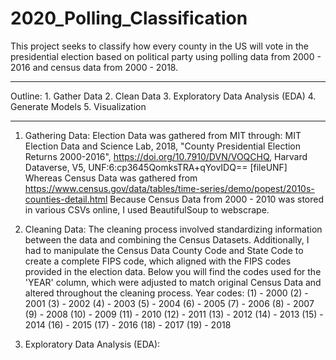 # 2020_Polling_Classification


This project seeks to classify how every county in the US will vote in the presidential election based on political party using polling data from 2000 - 2016 and census data from 2000 - 2018. 

-------------------------------------

Outline:
    1. Gather Data
    2. Clean Data 
    3. Exploratory Data Analysis (EDA) 
    4. Generate Models 
    5. Visualization

---------------------------------------


1. Gathering Data:
Election Data was gathered from MIT through: MIT Election Data and Science Lab, 2018, "County Presidential Election Returns 2000-2016", https://doi.org/10.7910/DVN/VOQCHQ, Harvard Dataverse, V5, UNF:6:cp3645QomksTRA+qYovIDQ== [fileUNF]
Whereas Census Data was gathered from https://www.census.gov/data/tables/time-series/demo/popest/2010s-counties-detail.html
Because Census Data from 2000 - 2010 was stored in various CSVs online, I used BeautifulSoup to webscrape. 

2. Cleaning Data:
The cleaning process involved standardizing information between the data and combining the Census Datasets. Additionally, I had to  manipulate the Census Data County Code and State Code to create a complete FIPS code, which aligned with the FIPS codes provided in the election data. Below you will find the codes used for the 'YEAR' column, which were adjusted to match original Census Data and altered throughout the cleaning process. 
                    Year codes: 
                    (1) - 2000
                    (2) - 2001
                    (3) - 2002
                    (4) - 2003
                    (5) - 2004
                    (6) - 2005
                    (7) - 2006
                    (8) - 2007
                    (9) - 2008
                    (10) - 2009
                    (11) - 2010
                    (12) - 2011
                    (13) - 2012
                    (14) - 2013
                    (15) - 2014
                    (16) - 2015
                    (17) - 2016
                    (18) - 2017
                    (19) - 2018
                    
3. Exploratory Data Analysis (EDA):                     
                    
                    
                    
